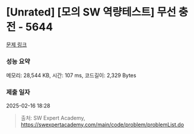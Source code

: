 # [Unrated] [모의 SW 역량테스트] 무선 충전 - 5644 

[문제 링크](https://swexpertacademy.com/main/code/problem/problemDetail.do?contestProbId=AWXRDL1aeugDFAUo) 

### 성능 요약

메모리: 28,544 KB, 시간: 107 ms, 코드길이: 2,329 Bytes

### 제출 일자

2025-02-16 18:28



> 출처: SW Expert Academy, https://swexpertacademy.com/main/code/problem/problemList.do